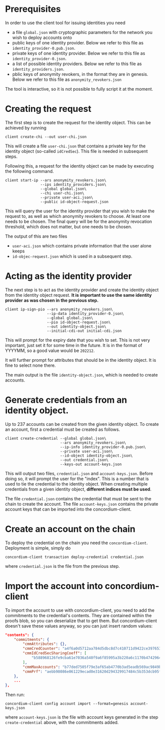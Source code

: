 # Prerequisites

In order to use the client tool for issuing identities you need
- a file `global.json` with cryptographic parameters for the network you wish to deploy accounts onto
- public keys of one identity provider. Below we refer to this file as `identity_provider-0.pub.json`.
- private keys of one identity provider. Below we refer to this file as `identity_provider-0.json`.
- a list of possible identity providers. Below we refer to this file as `identity_providers.json`.
- pblic keys of anonymity revokers, in the format they are in genesis. Below we refer to this file as `anonymity_revokers.json`

The tool is interactive, so it is not possible to fully script it at the moment.

# Creating the request

The first step is to create the request for the identity object. This can be achieved by running
```console
client create-chi --out user-chi.json
```
This will create a file `user-chi.json` that contains a private key for the identity object (so-called `idCredSec`). This file is needed in subsequent steps.

Following this, a request for the identity object can be made by executing the following command.

```console
client start-ip --ars anonymity_revokers.json\
                --ips identity_providers.json\
                --global global.json\
                --chi user-chi.json\
                --private user-aci.json\
                --public id-object-request.json
```
This will query the user for the identity provider that you wish to make the request to, as well as which anonymity revokers to choose. At least one needs to be chosen. The final query will be for the anonymity revocation threshold, which does not matter, but one needs to be chosen.

The output of this are two files
- `user-aci.json` which contains private information that the user alone keeps
- `id-objec-request.json` which is used in a subsequent step.

# Acting as the identity provider

The next step is to act as the identity provider and create the identity object from the identity object request. **It is important to use the same identity provider as was chosen in the previous step.**

```console
client ip-sign-pio --ars anonymity_revokers.json\
                   --ip-data identity_provider-0.json\
                   --global global.json\
                   --pio id-object-request.json\
                   --out identity-object.json\
                   --initial-cdi-out initial-cdi.json 
```
This will prompt for the expiry date that you wish to set. This is not very important, just set it for some time in the future. It is in the format of YYYYMM, so a good value would be `202212`.

It will further prompt for attributes that should be in the identity object. It is fine to select none there.

The main output is the file `identity-object.json`, which is needed to create accounts.

# Generate credentials from an identity object.

Up to 237 accounts can be created from the given identity object. To create an account, first a credential must be created as follows.

```console
client create-credential --global global.json\
                         --ars anonymity_revokers.json\
                         --ip-info identity_provider-0.pub.json\
                         --private user-aci.json\
                         --id-object identity-object.json\
                         --out credential.json\
                         --keys-out account-keys.json 
```

This will output two files, `credential.json` and `account-keys.json`. 
Before doing so, it will prompt the user for the "index". This is a number that is used to tie the credential to the identity object. When creating multiple credentials from a given identity object, **different indices must be used**.

The file `credential.json` contains the credential that must be sent to the chain to create the account.
The file `account-keys.json` contains the private account keys that can be imported into the concordium-client.

# Create an account on the chain

To deploy the credential on the chain you need the `concordium-client`. Deployment is simple, simply do
```console
concordium-client transaction deploy-credential credential.json
```
where `credential.json` is the file from the previous step.

# Import the account into concordium-client

To import the account to use with concordium-client, you need to add the commitments to the credential's contents.
They are contained within the proofs blob, so you can deserialize that to get them.
But concordium-client doesn't save these values anyway, so you can just insert random values:

```JSON
"contents": {
    "commitments": {
        "cmmAttributes": {},
        "cmmCredCounter": "a4f6a0d5712aa784d5dbc8d7c410711d9422ce397653a377bc85a6dac04707860ace8f51d9b48060184942367bc5e517",
        "cmmIdCredSecSharingCoeff": [
            "b588968126fe9cba61e7036a540f9a6f85995a3b220a6c1170b474296496f3d0d933885421b97f574e7dc0b5f01430a9"
        ],
        "cmmMaxAccounts": "b77ded7505f79e3af65ab4770b3ad5eadb569ac9849b3d0e5202c1248e26426a1e188794debad3faf633bb3e905ed750",
        "cmmPrf": "aebb98086e061229ecad0e31620d294329917484c5b353dcb95f72a3047efca8ba29fb8bbaabf0ecb8837d2feb266aea"
    },
    ...
},
```

Then run:

```console
concordium-client config account import --format=genesis account-keys.json
```
where `account-keys.json` is the file with account keys generated in the step `create-credential` above, with the commitments added.
